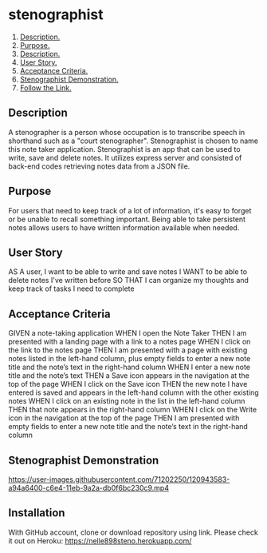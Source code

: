 # stenographist

1. [ Description. ](#desc)
2. [ Purpose. ](#purp)
3. [ Description. ](#desc)
4. [ User Story. ](#story)
5. [ Acceptance Criteria. ](#ac)
6. [ Stenographist Demonstration. ](#demo)
7. [ Follow the Link. ](#urlz)

<a name="desc"></a>
## Description

A stenographer is a person whose occupation is to transcribe speech in shorthand such as a "court stenographer".
Stenographist is chosen to name this note taker application.
Stenographist is an app that can be used to write, save and delete notes. 
It utilizes express server and consisted of back-end codes retrieving notes data from a JSON file. 

<a name="purp"></a>
## Purpose
For users that need to keep track of a lot of information, it's easy to forget or be unable to recall something important. Being able to take persistent notes allows users to have written information available when needed.

<a name="story"></a>
## User Story
AS A user, I want to be able to write and save notes
I WANT to be able to delete notes I've written before
SO THAT I can organize my thoughts and keep track of tasks I need to complete

<a name="ac"></a>
## Acceptance Criteria
GIVEN a note-taking application
WHEN I open the Note Taker
THEN I am presented with a landing page with a link to a notes page
WHEN I click on the link to the notes page
THEN I am presented with a page with existing notes listed in the left-hand column, plus empty fields to enter a new note title and the note’s text in the right-hand column
WHEN I enter a new note title and the note’s text
THEN a Save icon appears in the navigation at the top of the page
WHEN I click on the Save icon
THEN the new note I have entered is saved and appears in the left-hand column with the other existing notes
WHEN I click on an existing note in the list in the left-hand column
THEN that note appears in the right-hand column
WHEN I click on the Write icon in the navigation at the top of the page
THEN I am presented with empty fields to enter a new note title and the note’s text in the right-hand column

<a name="demo"></a>
## Stenographist Demonstration

https://user-images.githubusercontent.com/71202250/120943583-a94a6400-c6e4-11eb-9a2a-db0f6bc230c9.mp4

<a name="urlz"></a>
## Installation

With GitHub account, clone or download repository using link. 
Please check it out on Heroku: https://nelle898steno.herokuapp.com/

